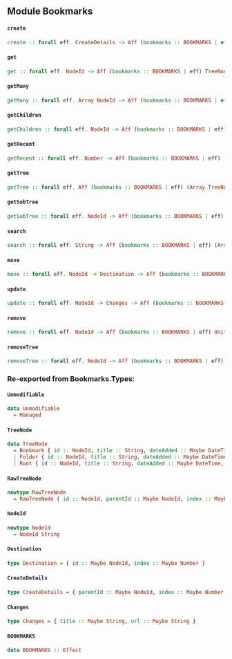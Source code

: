 ## Module Bookmarks

#### `create`

``` purescript
create :: forall eff. CreateDetails -> Aff (bookmarks :: BOOKMARKS | eff) TreeNode
```

#### `get`

``` purescript
get :: forall eff. NodeId -> Aff (bookmarks :: BOOKMARKS | eff) TreeNode
```

#### `getMany`

``` purescript
getMany :: forall eff. Array NodeId -> Aff (bookmarks :: BOOKMARKS | eff) (Array TreeNode)
```

#### `getChildren`

``` purescript
getChildren :: forall eff. NodeId -> Aff (bookmarks :: BOOKMARKS | eff) (Array TreeNode)
```

#### `getRecent`

``` purescript
getRecent :: forall eff. Number -> Aff (bookmarks :: BOOKMARKS | eff) (Array TreeNode)
```

#### `getTree`

``` purescript
getTree :: forall eff. Aff (bookmarks :: BOOKMARKS | eff) (Array TreeNode)
```

#### `getSubTree`

``` purescript
getSubTree :: forall eff. NodeId -> Aff (bookmarks :: BOOKMARKS | eff) (Array TreeNode)
```

#### `search`

``` purescript
search :: forall eff. String -> Aff (bookmarks :: BOOKMARKS | eff) (Array TreeNode)
```

#### `move`

``` purescript
move :: forall eff. NodeId -> Destination -> Aff (bookmarks :: BOOKMARKS | eff) TreeNode
```

#### `update`

``` purescript
update :: forall eff. NodeId -> Changes -> Aff (bookmarks :: BOOKMARKS | eff) TreeNode
```

#### `remove`

``` purescript
remove :: forall eff. NodeId -> Aff (bookmarks :: BOOKMARKS | eff) Unit
```

#### `removeTree`

``` purescript
removeTree :: forall eff. NodeId -> Aff (bookmarks :: BOOKMARKS | eff) Unit
```


### Re-exported from Bookmarks.Types:

#### `Unmodifiable`

``` purescript
data Unmodifiable
  = Managed
```

#### `TreeNode`

``` purescript
data TreeNode
  = Bookmark { id :: NodeId, title :: String, dateAdded :: Maybe DateTime, parentId :: NodeId, index :: Number, url :: URI }
  | Folder { id :: NodeId, title :: String, dateAdded :: Maybe DateTime, parentId :: NodeId, index :: Number, dateGroupModified :: Maybe DateTime, children :: Array TreeNode }
  | Root { id :: NodeId, title :: String, dateAdded :: Maybe DateTime, children :: Array TreeNode }
```

#### `RawTreeNode`

``` purescript
newtype RawTreeNode
  = RawTreeNode { id :: NodeId, parentId :: Maybe NodeId, index :: Maybe Number, url :: Maybe URI, title :: String, dateAdded :: Maybe DateTime, dateGroupModified :: Maybe DateTime, unmodifiable :: Maybe Unmodifiable, children :: Maybe (Array RawTreeNode) }
```

#### `NodeId`

``` purescript
newtype NodeId
  = NodeId String
```

#### `Destination`

``` purescript
type Destination = { id :: Maybe NodeId, index :: Maybe Number }
```

#### `CreateDetails`

``` purescript
type CreateDetails = { parentId :: Maybe NodeId, index :: Maybe Number, title :: Maybe String, url :: Maybe URI }
```

#### `Changes`

``` purescript
type Changes = { title :: Maybe String, url :: Maybe String }
```

#### `BOOKMARKS`

``` purescript
data BOOKMARKS :: Effect
```

